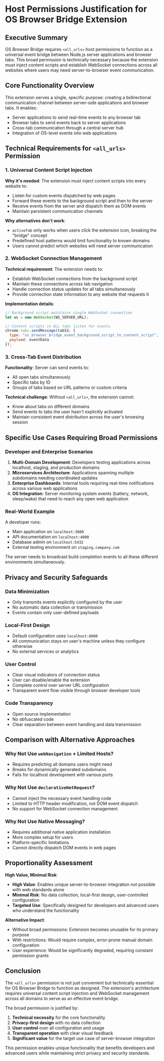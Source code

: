 # Host Permissions Justification for OS Browser Bridge Extension

## Executive Summary

OS Browser Bridge requires `<all_urls>` host permissions to function as a universal event bridge between Node.js server applications and browser tabs. This broad permission is technically necessary because the extension must inject content scripts and establish WebSocket connections across all websites where users may need server-to-browser event communication.

## Core Functionality Overview

This extension serves a single, specific purpose: creating a bidirectional communication channel between server-side applications and browser tabs. It enables:

- Server applications to send real-time events to any browser tab
- Browser tabs to send events back to server applications
- Cross-tab communication through a central server hub
- Integration of OS-level events into web applications

## Technical Requirements for `<all_urls>` Permission

### 1. Universal Content Script Injection

**Why it's needed**: The extension must inject content scripts into every website to:
- Listen for custom events dispatched by web pages
- Forward these events to the background script and then to the server
- Receive events from the server and dispatch them as DOM events
- Maintain persistent communication channels

**Why alternatives don't work**:
- `activeTab` only works when users click the extension icon, breaking the "bridge" concept
- Predefined host patterns would limit functionality to known domains
- Users cannot predict which websites will need server communication

### 2. WebSocket Connection Management

**Technical requirement**: The extension needs to:
- Establish WebSocket connections from the background script
- Maintain these connections across tab navigation
- Handle connection status updates for all tabs simultaneously
- Provide connection state information to any website that requests it

**Implementation details**:
```javascript
// Background script maintains single WebSocket connection
let ws = new WebSocket(WS_SERVER_URL);

// Content scripts in ALL tabs listen for events
chrome.tabs.sendMessage(tabId, {
  type: "os_browser_bridge_event_background_script_to_content_script",
  payload: eventData
});
```

### 3. Cross-Tab Event Distribution

**Functionality**: Server can send events to:
- All open tabs simultaneously
- Specific tabs by ID
- Groups of tabs based on URL patterns or custom criteria

**Technical challenge**: Without `<all_urls>`, the extension cannot:
- Know about tabs on different domains
- Send events to tabs the user hasn't explicitly activated
- Maintain consistent event distribution across the user's browsing session

## Specific Use Cases Requiring Broad Permissions

### Developer and Enterprise Scenarios

1. **Multi-Domain Development**: Developers testing applications across localhost, staging, and production domains
2. **Microservices Architecture**: Applications spanning multiple subdomains needing coordinated updates
3. **Enterprise Dashboards**: Internal tools requiring real-time notifications across various web applications
4. **OS Integration**: Server monitoring system events (battery, network, sleep/wake) that need to reach any open web application

### Real-World Example
A developer runs:
- Main application on `localhost:3000`
- API documentation on `localhost:4000` 
- Database admin on `localhost:5432`
- External testing environment on `staging.company.com`

The server needs to broadcast build completion events to all these different environments simultaneously.

## Privacy and Security Safeguards

### Data Minimization
- Only transmits events explicitly configured by the user
- No automatic data collection or transmission
- Events contain only user-defined payloads

### Local-First Design
- Default configuration uses `localhost:8080`
- All communication stays on user's machine unless they configure otherwise
- No external services or analytics

### User Control
- Clear visual indicators of connection status
- User can disable/enable the extension
- Complete control over server URL configuration
- Transparent event flow visible through browser developer tools

### Code Transparency
- Open source implementation
- No obfuscated code
- Clear separation between event handling and data transmission

## Comparison with Alternative Approaches

### Why Not Use `webNavigation` + Limited Hosts?
- Requires predicting all domains users might need
- Breaks for dynamically generated subdomains
- Fails for localhost development with various ports

### Why Not Use `declarativeNetRequest`?
- Cannot inject the necessary event handling code
- Limited to HTTP header modification, not DOM event dispatch
- No support for WebSocket connection management

### Why Not Use Native Messaging?
- Requires additional native application installation
- More complex setup for users
- Platform-specific limitations
- Cannot directly dispatch DOM events in web pages

## Proportionality Assessment

**High Value, Minimal Risk**:
- **High Value**: Enables unique server-to-browser integration not possible with web standards alone
- **Minimal Risk**: No data collection, local-first design, user-controlled configuration
- **Targeted Use**: Specifically designed for developers and advanced users who understand the functionality

**Alternative Impact**:
- Without broad permissions: Extension becomes unusable for its primary purpose
- With restrictions: Would require complex, error-prone manual domain configuration
- User experience: Would be significantly degraded, requiring constant permission grants

## Conclusion

The `<all_urls>` permission is not just convenient but technically essential for OS Browser Bridge to function as designed. The extension's architecture requires universal content script injection and WebSocket management across all domains to serve as an effective event bridge.

The broad permission is justified by:
1. **Technical necessity** for the core functionality
2. **Privacy-first design** with no data collection
3. **User control** over all configuration and usage
4. **Transparent operation** with clear visual feedback
5. **Significant value** for the target use case of server-browser integration

This permission enables unique functionality that benefits developers and advanced users while maintaining strict privacy and security standards.